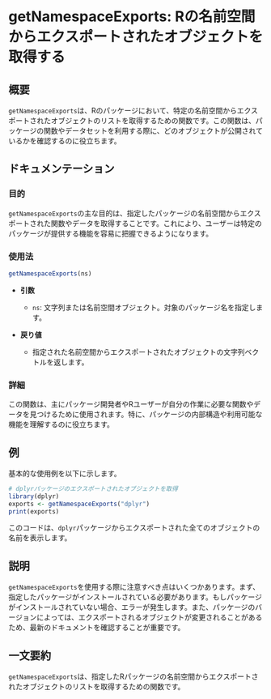 <!--
Meta Description: # getNamespaceExports: Rの名前空間からエクスポートされたオブジェクトを取得する ## 概要 `getNamespaceExports`は、Rのパッケージにおいて、特定の名前空間からエクスポートされたオブジェクトのリストを取得するための関数です。この関数は、パッケージの関数やデ...
Meta Keywords: getnamespaceexports, dplyr, この関数は, exports, rの名前空間からエクスポートされたオブジェクトを取得する
-->

# getNamespaceExports: Rの名前空間からエクスポートされたオブジェクトを取得する

## 概要
`getNamespaceExports`は、Rのパッケージにおいて、特定の名前空間からエクスポートされたオブジェクトのリストを取得するための関数です。この関数は、パッケージの関数やデータセットを利用する際に、どのオブジェクトが公開されているかを確認するのに役立ちます。

## ドキュメンテーション
### 目的
`getNamespaceExports`の主な目的は、指定したパッケージの名前空間からエクスポートされた関数やデータを取得することです。これにより、ユーザーは特定のパッケージが提供する機能を容易に把握できるようになります。

### 使用法
```R
getNamespaceExports(ns)
```

- **引数**
  - `ns`: 文字列または名前空間オブジェクト。対象のパッケージ名を指定します。

- **戻り値**
  - 指定された名前空間からエクスポートされたオブジェクトの文字列ベクトルを返します。

### 詳細
この関数は、主にパッケージ開発者やRユーザーが自分の作業に必要な関数やデータを見つけるために使用されます。特に、パッケージの内部構造や利用可能な機能を理解するのに役立ちます。

## 例
基本的な使用例を以下に示します。

```R
# dplyrパッケージのエクスポートされたオブジェクトを取得
library(dplyr)
exports <- getNamespaceExports("dplyr")
print(exports)
```

このコードは、`dplyr`パッケージからエクスポートされた全てのオブジェクトの名前を表示します。

## 説明
`getNamespaceExports`を使用する際に注意すべき点はいくつかあります。まず、指定したパッケージがインストールされている必要があります。もしパッケージがインストールされていない場合、エラーが発生します。また、パッケージのバージョンによっては、エクスポートされるオブジェクトが変更されることがあるため、最新のドキュメントを確認することが重要です。

## 一文要約
`getNamespaceExports`は、指定したRパッケージの名前空間からエクスポートされたオブジェクトのリストを取得するための関数です。